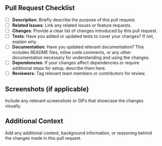 ## Pull Request Checklist

- [ ] **Description**: Briefly describe the purpose of this pull request.
- [ ] **Related Issues**: Link any related issues or feature requests.
- [ ] **Changes**: Provide a clear list of changes introduced by this pull request.
- [ ] **Tests**: Have you added or updated tests to cover your changes? If not, explain why.
- [ ] **Documentation**: Have you updated relevant documentation? This includes README files, inline code comments, or any other documentation necessary for understanding and using the changes.
- [ ] **Dependencies**: If your changes affect dependencies or require additional steps for setup, describe them here.
- [ ] **Reviewers**: Tag relevant team members or contributors for review.

## Screenshots (if applicable)

Include any relevant screenshots or GIFs that showcase the changes visually.

## Additional Context

Add any additional context, background information, or reasoning behind the changes made in this pull request.
